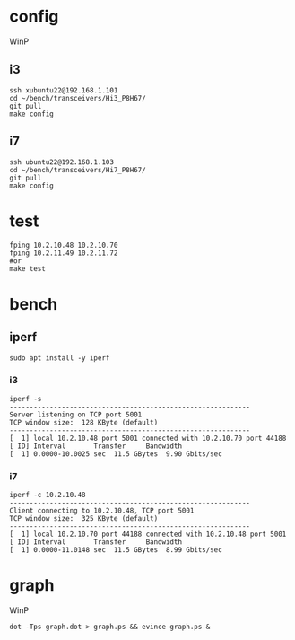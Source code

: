 # config

WinP

## i3

~~~ { .bash }
ssh xubuntu22@192.168.1.101
cd ~/bench/transceivers/Hi3_P8H67/
git pull
make config
~~~

## i7

~~~ { .bash }
ssh ubuntu22@192.168.1.103
cd ~/bench/transceivers/Hi7_P8H67/
git pull
make config
~~~

# test

~~~ { .bash }
fping 10.2.10.48 10.2.10.70
fping 10.2.11.49 10.2.11.72
#or
make test
~~~

# bench

## iperf

`sudo apt install -y iperf`

### i3

~~~ { .bash }
iperf -s
------------------------------------------------------------
Server listening on TCP port 5001
TCP window size:  128 KByte (default)
------------------------------------------------------------
[  1] local 10.2.10.48 port 5001 connected with 10.2.10.70 port 44188
[ ID] Interval       Transfer     Bandwidth
[  1] 0.0000-10.0025 sec  11.5 GBytes  9.90 Gbits/sec
~~~

### i7

~~~ { .bash }
iperf -c 10.2.10.48
------------------------------------------------------------
Client connecting to 10.2.10.48, TCP port 5001
TCP window size:  325 KByte (default)
------------------------------------------------------------
[  1] local 10.2.10.70 port 44188 connected with 10.2.10.48 port 5001
[ ID] Interval       Transfer     Bandwidth
[  1] 0.0000-11.0148 sec  11.5 GBytes  8.99 Gbits/sec
~~~

# graph

WinP

~~~ { .bash }
dot -Tps graph.dot > graph.ps && evince graph.ps &
~~~
